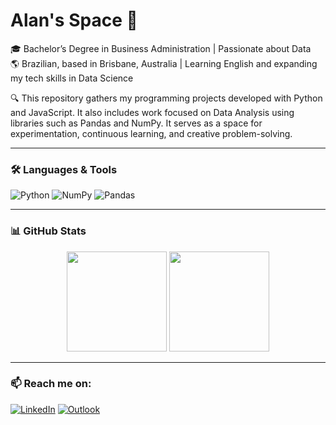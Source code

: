 # Alan's Space 👋
🎓 Bachelor’s Degree in Business Administration | Passionate about Data                                                                                                                    
🌎 Brazilian, based in Brisbane, Australia | Learning English and expanding my tech skills in Data Science

🔍 This repository gathers my programming projects developed with Python and JavaScript.
It also includes work focused on Data Analysis using libraries such as Pandas and NumPy.
It serves as a space for experimentation, continuous learning, and creative problem-solving.

---

### 🛠️ Languages & Tools
![Python](https://img.shields.io/badge/Python-3776AB?style=for-the-badge&logo=python&logoColor=white)
![NumPy](https://img.shields.io/badge/Numpy-013243?style=for-the-badge&logo=numpy)
![Pandas](https://img.shields.io/badge/Pandas-150458?style=for-the-badge&logo=pandas)

---

### 📊 GitHub Stats
<div align="center">
  <img height="160em" src="https://github-readme-stats.vercel.app/api?username=allanpxao&show_icons=true&theme=radical"/>
  <img height="160em" src="https://github-readme-stats.vercel.app/api/top-langs/?username=allanpxao&layout=compact&theme=radical"/>
</div>

---

### 📫 Reach me on:
[![LinkedIn](https://img.shields.io/badge/LinkedIn-0077B5?style=flat-square&logo=linkedin&logoColor=white)]([https://linkedin.com/in/seu-usuario](https://www.linkedin.com/in/allanpxao/?locale=en_US))
[![Outlook](https://img.shields.io/badge/Gmail-D14836?style=flat-square&logo=gmail&logoColor=white)](alanp.santos@outlook.com)

